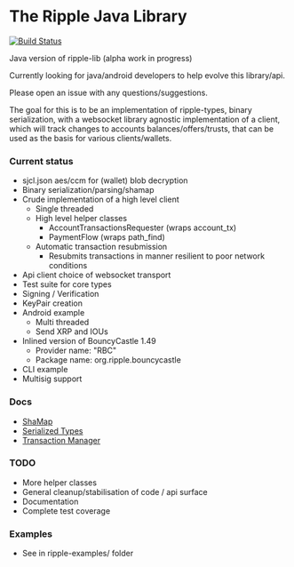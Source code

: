 The Ripple Java Library
===============

[![Build Status](https://travis-ci.org/ripple/ripple-lib-java.png?branch=master)](https://travis-ci.org/ripple/ripple-lib-java)

Java version of ripple-lib (alpha work in progress)

Currently looking for java/android developers to help evolve this library/api.

Please open an issue with any questions/suggestions.

The goal for this is to be an implementation of ripple-types, binary
serialization, with a websocket library agnostic implementation of a client,
which will track changes to accounts balances/offers/trusts, that can be used as
the basis for various clients/wallets.

### Current status
  
  - sjcl.json aes/ccm for (wallet) blob decryption
  - Binary serialization/parsing/shamap
  - Crude implementation of a high level client
    - Single threaded
    - High level helper classes
      - AccountTransactionsRequester (wraps account_tx)
      - PaymentFlow (wraps path_find)
    - Automatic transaction resubmission
      - Resubmits transactions in manner resilient to poor network conditions
  - Api client choice of websocket transport
  - Test suite for core types
  - Signing / Verification
  - KeyPair creation
  - Android example
    - Multi threaded
    - Send XRP and IOUs
  - Inlined version of BouncyCastle 1.49
    - Provider name: "RBC"
    - Package name: org.ripple.bouncycastle
  - CLI example
  - Multisig support

### Docs

  - [ShaMap](ripple-core/src/main/java/com/ripple/core/types/shamap/README.md)
  - [Serialized Types](ripple-core/README.md)
  - [Transaction Manager](ripple-client/src/main/java/com/ripple/client/transactions/README.md)

### TODO
  - More helper classes
  - General cleanup/stabilisation of code / api surface
  - Documentation
  - Complete test coverage

### Examples

  - See in ripple-examples/ folder
